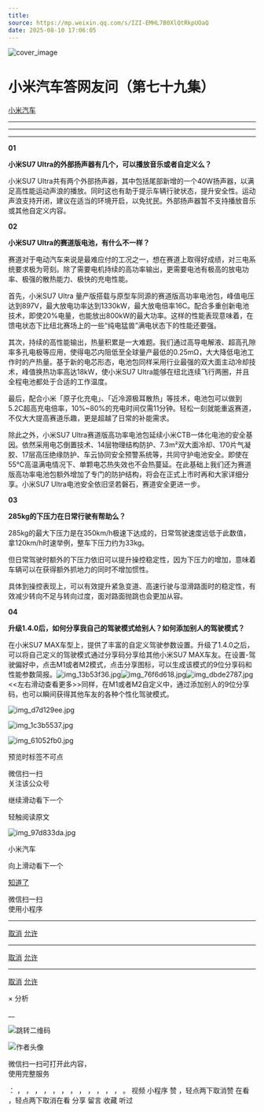 ```yaml
---
title: 
source: https://mp.weixin.qq.com/s/IZI-EMHL7B0XlQtRkpUOaQ
date: 2025-08-10 17:06:05
---
```


![cover_image](images/img_69cbe66d.jpg)


#  小米汽车答网友问（第七十九集）


[ 小米汽车 ](<javascript:void\(0\);>)

______

****  
****

****01****

**小米SU7 Ultra的外部扬声器有几个，可以播放音乐或者自定义么？**

小米SU7 Ultra共有两个外部扬声器，其中包括尾部新增的一个40W扬声器，以满足高性能运动声浪的播放。同时这也有助于提示车辆行驶状态，提升安全性。运动声浪支持开闭，建议在适当的环境开启，以免扰民。外部扬声器暂不支持播放音乐或其他自定义内容。

**02**

**小米SU7 Ultra的赛道版电池，有什么不一样？**

赛道对于电动汽车来说是最难应付的工况之一，想在赛道上取得好成绩，对三电系统要求极为苛刻。除了需要电机持续的高功率输出，更需要电池有极高的放电功率、极强的散热能力、极快的充电性能。

首先，小米SU7 Ultra 量产版搭载与原型车同源的赛道版高功率电池包，峰值电压达到897V，最大放电功率达到1330kW，最大放电倍率16C。配合多重创新电池技术，即使20%电量，也能放出800kW的最大功率。这样的性能表现意味着，在馈电状态下比纽北赛场上的一些“纯电猛兽”满电状态下的性能还要强。

其次，持续的高性能输出，热量积累是一大难题。我们通过高导电解液、超高孔隙率多孔电极等应用，使得电芯内阻低至全球量产最低的0.25mΩ，大大降低电池工作时的产热量。基于新的电芯形态，电池包同样采用行业最强的双大面主动冷却技术，峰值换热功率高达18kW，使小米SU7 Ultra能够在纽北连续飞行两圈，并且全程电池都处于合适的工作温度。

最后，配合小米「原子化充电」、「近冷源极耳散热」等技术，电池包可以做到5.2C超高充电倍率，10%~80%的充电时间仅需11分钟。轻松一刻就能重返赛道，不仅大大提高赛道乐趣，更是超越了日常的补能需求。

除此之外，小米SU7 Ultra赛道版高功率电池包延续小米CTB一体化电池的安全基因。依然采用电芯倒置技术、14层物理结构防护、7.3m²双大面冷却、170片气凝胶、17层高压绝缘防护、车云协同安全预警系统等，共同守护电池安全。即使在55℃高温满电情况下、单颗电芯热失效也不会热蔓延。在此基础上我们还为赛道版高功率电池包额外增加了专门的防护结构，将会在正式上市时再和大家详细分享。小米SU7 Ultra电池安全依旧坚若磐石，赛道安全更进一步。

  

**03**

**285kg的下压力在日常行驶有帮助么？**

285kg的最大下压力是在350km/h极速下达成的，日常驾驶速度远低于此数值，拿120km/h时速举例，整车下压力约为33kg。

但日常驾驶时额外的下压力依旧可以提升操控稳定性，因为下压力的增加，意味着车辆可以在获得额外抓地力的同时不增加惯性。

具体到操控表现上，可以有效提升紧急变道、高速行驶与湿滑路面时的稳定性，有效减少转向不足与转向过度，面对路面抛跳也会更加从容。

  

**04**

**升级1.4.0后，如何分享我自己的驾驶模式给别人？如何添加别人的驾驶模式？**

在小米SU7 MAX车型上，提供了丰富的自定义驾驶参数设置。升级了1.4.0之后，可以将自己定义的驾驶模式通过分享码分享给其他小米SU7 MAX车友。在设置-驾驶偏好中，点击M1或者M2模式，点击分享图标，可以生成该模式的9位分享码和性能参数简报。![img_13b53f36.jpg](images/img_13b53f36.jpg)![img_76f6d618.jpg](images/img_76f6d618.jpg)![img_dbde2787.jpg](images/img_dbde2787.jpg)<<左右滑动查看更多>>同样，在M1或者M2自定义中，通过添加别人的9位分享码，也可以瞬间获得其他车友的各种个性化驾驶模式。

![img_d7d129ee.jpg](images/img_d7d129ee.jpg)

![img_1c3b5537.jpg](images/img_1c3b5537.jpg)

![img_61052fb0.jpg](images/img_61052fb0.jpg)

[](<>)[](<>)

预览时标签不可点

微信扫一扫  
关注该公众号

继续滑动看下一个

轻触阅读原文

![img_97d833da.jpg](images/img_97d833da.jpg)

小米汽车 

向上滑动看下一个

[知道了](<javascript:;>)

微信扫一扫  
使用小程序

****

[取消](<javascript:void\(0\);>) [允许](<javascript:void\(0\);>)

****

[取消](<javascript:void\(0\);>) [允许](<javascript:void\(0\);>)

****

[取消](<javascript:void\(0\);>) [允许](<javascript:void\(0\);>)

× 分析

__

![跳转二维码]()

![作者头像](images/img_97d833da.jpg)

微信扫一扫可打开此内容，  
使用完整服务

： ， ， ， ， ， ， ， ， ， ， ， ， 。 视频 小程序 赞 ，轻点两下取消赞 在看 ，轻点两下取消在看 分享 留言 收藏 听过